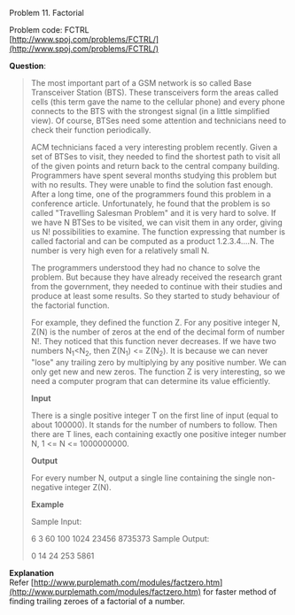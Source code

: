 Problem 11. Factorial

Problem code: FCTRL<br>
[http://www.spoj.com/problems/FCTRL/](http://www.spoj.com/problems/FCTRL/)

**Question**:
> The most important part of a GSM network is so called Base Transceiver Station (BTS). These transceivers form the areas called cells (this term gave the name to the cellular phone) and every phone connects to the BTS with the strongest signal (in a little simplified view). Of course, BTSes need some attention and technicians need to check their function periodically.
> 
> ACM technicians faced a very interesting problem recently. Given a set of BTSes to visit, they needed to find the shortest path to visit all of the given points and return back to the central company building. Programmers have spent several months studying this problem but with no results. They were unable to find the solution fast enough. After a long time, one of the programmers found this problem in a conference article. Unfortunately, he found that the problem is so called "Travelling Salesman Problem" and it is very hard to solve. If we have N BTSes to be visited, we can visit them in any order, giving us N! possibilities to examine. The function expressing that number is called factorial and can be computed as a product 1.2.3.4....N. The number is very high even for a relatively small N.
> 
> The programmers understood they had no chance to solve the problem. But because they have already received the research grant from the government, they needed to continue with their studies and produce at least some results. So they started to study behaviour of the factorial function.
> 
> For example, they defined the function Z. For any positive integer N, Z(N) is the number of zeros at the end of the decimal form of number N!. They noticed that this function never decreases. If we have two numbers N<sub>1</sub><N<sub>2</sub>, then Z(N<sub>1</sub>) <= Z(N<sub>2</sub>). It is because we can never "lose" any trailing zero by multiplying by any positive number. We can only get new and new zeros. The function Z is very interesting, so we need a computer program that can determine its value efficiently.
> 
> **Input**
> 
> There is a single positive integer T on the first line of input (equal to about 100000). It stands for the number of numbers to follow. Then there are T lines, each containing exactly one positive integer number N, 1 <= N <= 1000000000.
> 
> **Output**
> 
> For every number N, output a single line containing the single non-negative integer Z(N).
> 
> **Example**
> 
> Sample Input:
> 
> 6
> 3
> 60
> 100
> 1024
> 23456
> 8735373
> Sample Output:
> 
> 0
> 14
> 24
> 253
> 5861

**Explanation**<br>
Refer [http://www.purplemath.com/modules/factzero.htm](http://www.purplemath.com/modules/factzero.htm) for faster method of finding trailing zeroes of a factorial of a number.
